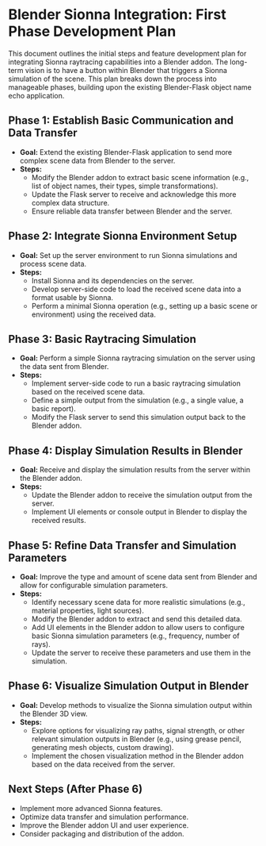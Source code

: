 # Blender Sionna Integration: First Phase Development Plan

This document outlines the initial steps and feature development plan for integrating Sionna raytracing capabilities into a Blender addon. The long-term vision is to have a button within Blender that triggers a Sionna simulation of the scene. This plan breaks down the process into manageable phases, building upon the existing Blender-Flask object name echo application.

## Phase 1: Establish Basic Communication and Data Transfer

*   **Goal:** Extend the existing Blender-Flask application to send more complex scene data from Blender to the server.
*   **Steps:**
    *   Modify the Blender addon to extract basic scene information (e.g., list of object names, their types, simple transformations).
    *   Update the Flask server to receive and acknowledge this more complex data structure.
    *   Ensure reliable data transfer between Blender and the server.

## Phase 2: Integrate Sionna Environment Setup

*   **Goal:** Set up the server environment to run Sionna simulations and process scene data.
*   **Steps:**
    *   Install Sionna and its dependencies on the server.
    *   Develop server-side code to load the received scene data into a format usable by Sionna.
    *   Perform a minimal Sionna operation (e.g., setting up a basic scene or environment) using the received data.

## Phase 3: Basic Raytracing Simulation

*   **Goal:** Perform a simple Sionna raytracing simulation on the server using the data sent from Blender.
*   **Steps:**
    *   Implement server-side code to run a basic raytracing simulation based on the received scene data.
    *   Define a simple output from the simulation (e.g., a single value, a basic report).
    *   Modify the Flask server to send this simulation output back to the Blender addon.

## Phase 4: Display Simulation Results in Blender

*   **Goal:** Receive and display the simulation results from the server within the Blender addon.
*   **Steps:**
    *   Update the Blender addon to receive the simulation output from the server.
    *   Implement UI elements or console output in Blender to display the received results.

## Phase 5: Refine Data Transfer and Simulation Parameters

*   **Goal:** Improve the type and amount of scene data sent from Blender and allow for configurable simulation parameters.
*   **Steps:**
    *   Identify necessary scene data for more realistic simulations (e.g., material properties, light sources).
    *   Modify the Blender addon to extract and send this detailed data.
    *   Add UI elements in the Blender addon to allow users to configure basic Sionna simulation parameters (e.g., frequency, number of rays).
    *   Update the server to receive these parameters and use them in the simulation.

## Phase 6: Visualize Simulation Output in Blender

*   **Goal:** Develop methods to visualize the Sionna simulation output within the Blender 3D view.
*   **Steps:**
    *   Explore options for visualizing ray paths, signal strength, or other relevant simulation outputs in Blender (e.g., using grease pencil, generating mesh objects, custom drawing).
    *   Implement the chosen visualization method in the Blender addon based on the data received from the server.

## Next Steps (After Phase 6)

*   Implement more advanced Sionna features.
*   Optimize data transfer and simulation performance.
*   Improve the Blender addon UI and user experience.
*   Consider packaging and distribution of the addon.